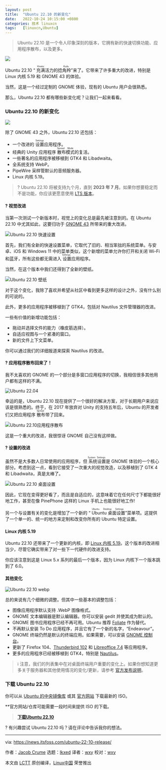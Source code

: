 ```yaml
---
layout: post
title:	"Ubuntu 22.10 的新变化"
date:	2022-10-24 10:15:00 +0800 
categories:	技术 linuxcn 
tags:	[linuxcn,Ubuntu]
---
```




> 
> Ubuntu 22.10 是一个令人印象深刻的版本，它拥有新的快速切换功能、应用程序散布，以及更多。
> 
> 
> 


![](/Asserts/Images/album/202210/24/101545l1jae18e1881ee19.jpg)


Ubuntu 22.10 “<ruby> 充满活力的捻角羚 <rt>  Kinetic Kudu </rt></ruby>”来了。它带来了许多重大的改进，特别是 Linux 内核 5.19 和 GNOME 43 的体验。


当然，这是一个经过定制的 GNOME 体验，现有的 Ubuntu 用户会很熟悉。


那么，Ubuntu 22.10 都有哪些新变化呢？让我们一起来看看。


### Ubuntu 22.10 的新变化


![](/Asserts/Images/album/202210/24/101728szlffo27na00z2uw.png)


除了 GNOME 43 之外，Ubuntu 22.10 还包括：


* 一个改进的 <ruby> 设置 <rt>  Settings </rt></ruby> 应用程序。
* 经典的 Unity 应用程序<ruby> 散布模式 <rt>  Spread Mode </rt></ruby>的复活。
* 一些著名的应用程序被移植到 GTK4 和 Libadwaita。
* 全系统支持 WebP。
* PipeWire 采样管默认的音频服务器。
* Linux 内核 5.19。



> 
> ? Ubuntu 22.10 将被支持九个月，直到 **2023 年 7 月**。如果你想要稳定而不是功能，你应该更愿意使用 [LTS 版本](https://itsfoss.com/long-term-support-lts/)。
> 
> 
> 


#### ? 视觉改进


当第一次测试一个新版本时，视觉上的变化总是最先被注意到的。在 Ubuntu 22.10 中尤其如此，这要归功于 [GNOME 43](https://news.itsfoss.com/gnome-43-release/) 所带来的重大改进。


![Ubuntu 22.10 快速设置](/Asserts/Images/album/202210/24/101551b7tjz87sdndty7ey.jpg)


首先，我们有全新的快速设置菜单，它取代了旧的、相当笨拙的系统菜单。与安卓、iOS 和 Windows 11 中的菜单类似，这个新增的菜单允许你打开和关闭 Wi-Fi 和蓝牙，所有这些都无需进入<ruby> 设置 <rt>  Settings </rt></ruby>应用程序。


当然，在这个版本中我们还得到了全新的壁纸。


![Ubuntu 22.10 壁纸](/Asserts/Images/album/202210/24/101551xyyz00su9yjjy6yt.png)


对于这个变化，我除了喜欢并希望从社区中看到更多这样的设计之外，没有什么别的可说的。


此外，更多的应用程序被移植到了 GTK4，包括对 Nautilus 文件管理器的改进。


一些有价值的新增功能包括：


* 拖动并选择文件的能力（橡皮筋选择）。
* 自适应视图与一个紧凑的窗口。
* 新的文件上下文菜单。


你可以通过我们的详细报道来探索 Nautilus 的改进。


#### ? 应用程序散布回来了！


我不太喜欢的 GNOME 的一个部分是多窗口应用程序的切换，我相信很多其他用户都有这样的不满。


![Ubuntu 22.04](/Asserts/Images/album/202210/24/101711on8np2580n2nxu2z.png)


幸运的是，Ubuntu 22.10 现在提供了一个很好的解决方案，对于长期用户来说应该是很熟悉的。终于，在 2017 年放弃对 Unity 的支持五年后，Ubuntu 的开发者们又把应用程序<ruby> 散布 <rt>  Spread </rt></ruby>带了回来。


![Ubuntu 22.10应用程序散布](/Asserts/Images/album/202210/24/101551vf80rrred7zd2h3n.jpg)


这是一个重大的改进，我很惊讶 GNOME 自己没有这样做。


#### ?️ 设置的改进


虽然不是大多数人日常使用的应用程序，但<ruby> 系统设置 <rt>  System Settings </rt></ruby>是 GNOME 体验的一个核心部分。考虑到这一点，看到它接受了一次重大的视觉改造，以及移植到了 GTK 4 和 Libadwaita，真是太棒了。


![Ubuntu 22.10 桌面设置](/Asserts/Images/album/202210/24/101552qmbolnwm3fy0t433.png)


因此，它现在变得更好看了，而且是自适应的，这意味着它在任何尺寸下都能很好地工作，甚至在像 PinePhone 这样的 Linux 手机上也能很好地工作!


另一个与设置有关的变化是增加了一个新的 “<ruby> Ubuntu 桌面设置 <rt>  Ubuntu Desktop Settings </rt></ruby>”菜单项。这提供了一个单一的、统一的地方来定制和改变你所有的 Ubuntu 特定设置。


#### Linux 内核 5.19


Ubuntu 22.10 还带来了一个更新的内核，即 [Linux 内核 5.19](https://news.itsfoss.com/linux-kernel-5-19-release/)。这个版本的改进相当少，尽管它确实带来了对一些下一代硬件的改进支持。


你应该注意到这是 Linux 5.x 系列的最后一个版本，因为 Linux 内核下一个版本跳到了 6.0。


#### 其他变化


![Ubuntu 22.10 webp](/Asserts/Images/album/202210/24/101553g0kt6w0nnyxx2u5y.png)


总的来说有几个细微的调整。但其中一些基本的调整包括：


* 图像应用程序默认支持 .WebP 图像格式。
* GNOME 文本编辑器是默认编辑器。你可以安装 gedit 并使其成为默认的。
* GNOME 图书应用程序已经不再可用。Ubuntu 推荐 [Foliate](https://itsfoss.com/foliate-ebook-viewer/) 作为替代。
* 不再默认安装 To Do 应用程序，并且它有了一个新的名字，“Endeavour”。
* GNOME 终端仍然是默认的终端应用。如果需要，可以安装 [GNOME 控制台](https://itsfoss.com/gnome-console/)。
* 更新了 Firefox 104、[Thunderbird 102](https://news.itsfoss.com/thunderbird-102-release/) 和 [Libreoffice 7.4](https://news.itsfoss.com/libreoffice-7-4-release/) 等应用程序。
* 更多的应用程序已经被移植到 GTK4，特别是 [Nautilus](https://news.itsfoss.com/gnome-files-43/)。



> 
> ℹ️ 注意，我们的列表集中在对桌面终端用户重要的变化上。如果你想知道更多关于服务器和其他使用情况的变化/更新，请参考 [官方发布说明](https://discourse.ubuntu.com/t/kinetic-kudu-release-notes/27976)。
> 
> 
> 


### 下载 Ubuntu 22.10


你可以从 [Ubuntu 的中央镜像库](https://cdimage.ubuntu.com/ubuntu/releases/22.10/release/) 或其 [官方网站](https://ubuntu.com/download/desktop) 下载最新的 ISO。


\*\*官方网站/仓库可能需要一段时间来提供 ISO 的下载。



> 
> **[下载Ubuntu 22.10](https://ubuntu.com/download/desktop)**
> 
> 
> 


? 有兴趣尝试 Ubuntu 22.10 吗？请在评论中告诉我你的想法。




---


via: <https://news.itsfoss.com/ubuntu-22-10-release/>


作者：[Jacob Crume](https://news.itsfoss.com/author/jacob/) 选题：[lkxed](https://github.com/lkxed) 译者：[wxy](https://github.com/wxy) 校对：[wxy](https://github.com/wxy)


本文由 [LCTT](https://github.com/LCTT/TranslateProject) 原创编译，[Linux中国](https://linux.cn/) 荣誉推出
